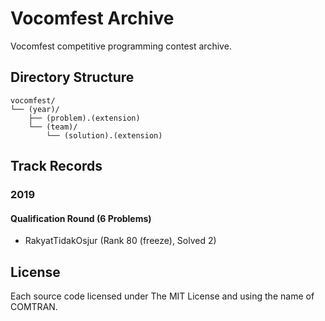 # Vocomfest Archive

Vocomfest competitive programming contest archive.

## Directory Structure

```
vocomfest/
└── (year)/
    ├── (problem).(extension)
    └── (team)/
        └── (solution).(extension)
```

## Track Records

### 2019

#### Qualification Round (6 Problems)

- RakyatTidakOsjur (Rank 80 (freeze), Solved 2)

## License

Each source code licensed under The MIT License and using the name of
COMTRAN.
